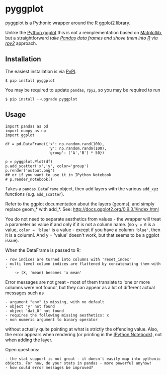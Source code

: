 pyggplot
========

pyggplot is a Pythonic wrapper around the [R ggplot2 library](http://had.co.nz/ggplot2/).

Unlike the [Python ggplot](https://github.com/yhat/ggplot) this is not a reimplementation based on [Matplotlib](http://matplotlib.org/), but a straightforward *take [Pandas](http://pandas.pydata.org/) data frames and shove them into [R](http://www.r-project.org/) via [rpy2](https://pypi.python.org/pypi/rpy2)* approach.

## Installation

The easiest installation is via [PyPI](https://pypi.python.org/pypi).

    $ pip install pyggplot

You may be required to update `pandas`, `rpy2`, so you may be required to run

    $ pip install --upgrade pyggplot 

## Usage

    import pandas as pd
    import numpy as np
    import ggplot

    df = pd.DataFrame({'x': np.random.rand(100),
                       'y': np.random.randn(100),
                       'group': ['A','B'] * 50})

    p = pyggplot.Plot(df)
    p.add_scatter('x','y', color='group')
    p.render('output.png')
    ## or if you want to use it in IPython Notebook
    # p.render_notebook()


Takes a `pandas.DataFrame` object, then add layers with the various `add_xyz`
functions (e.g. `add_scatter`).

Refer to the ggplot documentation about the layers (geoms), and simply
replace geom_* with add_*.
See: http://docs.ggplot2.org/0.9.3.1/index.html

You do not need to separate aesthetics from values - the wrapper
will treat a parameter as value if and only if it is not a column name.
(so `y = 0` is a value, `color = 'blue'` is a value - except if you have a column `'blue'`, then it is a column!.
And y = 'value' doesn't work, but that seems to be a ggplot issue).

When the DataFrame is passed to R:

    - row indices are turned into columns with 'reset_index'
    - multi level column indices are flattened by concatenating them with ' ' 
        -> (X, 'mean) becomes 'x mean'

Error messages are not great - most of them translate to 'one or more columns were not found',
but they can appear as a lot of different actual messages such as

    - argument "env" is missing, with no default
    - object 'y' not found
    - object 'dat_0' not found
    - requires the following missing aesthetics: x
    - non numeric argument to binary operator

without actually quite pointing at what is strictly the offending value.
Also, the error appears when rendering (or printing in the [IPython Notebook](http://ipython.org/notebook.html)),
not when adding the layer.

Open questions:

    - the stat support is not great - it doesn't easily map into pythonic objects. For now, do your stats in pandas - more powerful anyhow! 
    - how could error messages be improved?
 



